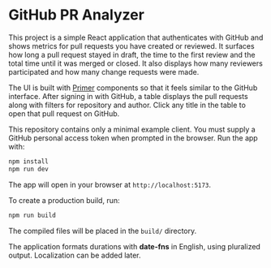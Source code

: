 # GitHub PR Analyzer

This project is a simple React application that authenticates with GitHub and shows metrics for pull requests you have created or reviewed. It surfaces how long a pull request stayed in draft, the time to the first review and the total time until it was merged or closed. It also displays how many reviewers participated and how many change requests were made.

The UI is built with [Primer](https://primer.style) components so that it feels similar to the GitHub interface. After signing in with GitHub, a table displays the pull requests along with filters for repository and author. Click any title in the table to open that pull request on GitHub.

This repository contains only a minimal example client. You must supply a GitHub personal access token when prompted in the browser. Run the app with:

```bash
npm install
npm run dev
```

The app will open in your browser at `http://localhost:5173`.


To create a production build, run:

```bash
npm run build
```

The compiled files will be placed in the `build/` directory.

The application formats durations with **date-fns** in English, using pluralized output. Localization can be added later.
